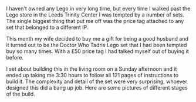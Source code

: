 I haven't owned any Lego in very long time, but every time I walked past the Lego store in the Leeds Trinity Center I was tempted by a number of sets.  The single biggest thing that put me off was the price tag attached to any set that belonged to a different IP.

This month my wife decided to buy me a gift for being a good husband and it turned out to be the Doctor Who Tadris Lego set that I had been tempted buy so many times.  With a &pound;50 price tag I had talked myself out of buying it before.

I set about building this in the living room on a Sunday afternoon and it ended up taking me 3:30 hours to follow all 121 pages of instructions to build it.  The complexity and detail of the set were very surprising, whoever designed this did a bang up job.  Here are some pictures of different stages of the build.